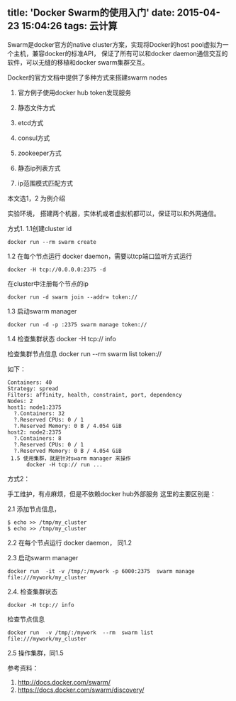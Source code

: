 title: 'Docker Swarm的使用入门'
date: 2015-04-23 15:04:26
tags: 云计算
---

Swarm是docker官方的native cluster方案，实现将Docker的host pool虚拟为一个主机，兼容docker的标准API， 保证了所有可以和docker daemon通信交互的软件，可以无缝的移植和docker swarm集群交互。

Docker的官方文档中提供了多种方式来搭建swarm nodes

1. 官方例子使用docker hub token发现服务

2. 静态文件方式

3. etcd方式

4. consul方式

5. zookeeper方式

6. 静态ip列表方式

7. ip范围模式匹配方式

本文选1，2 为例介绍

实验环境，
搭建两个机器，实体机或者虚拟机都可以，保证可以和外网通信。

方式1.
1.1创建cluster id

```
docker run --rm swarm create
```

1.2 在每个节点运行 docker daemon，需要以tcp端口监听方式运行

```
docker -H tcp://0.0.0.0:2375 -d
```

在cluster中注册每个节点的ip

```
docker run -d swarm join --addr= token://
```

1.3 启动swarm manager

```
docker run -d -p :2375 swarm manage token://
```

1.4 检查集群状态
   docker -H tcp:// info

   检查集群节点信息
   docker run --rm swarm list token://

如下：

```
Containers: 40
Strategy: spread
Filters: affinity, health, constraint, port, dependency
Nodes: 2
host1: node1:2375
  ?.Containers: 32
  ?.Reserved CPUs: 0 / 1
  ?.Reserved Memory: 0 B / 4.054 GiB
host2: node2:2375
  ?.Containers: 8
  ?.Reserved CPUs: 0 / 1
  ?.Reserved Memory: 0 B / 4.054 GiB
 1.5 使用集群，就是针对swarm manager 来操作
      docker -H tcp:// run ...
```

方式2：

手工维护，有点麻烦，但是不依赖docker hub外部服务
这里的主要区别是：
 
2.1  添加节点信息，

```
$ echo >> /tmp/my_cluster
$ echo >> /tmp/my_cluster
```

2.2 在每个节点运行 docker daemon， 同1.2

2.3 启动swarm manager

```
docker run  -it -v /tmp/:/mywork -p 6000:2375  swarm manage file:///mywork/my_cluster
```

2.4. 检查集群状态

```
docker -H tcp:// info
```   

检查节点信息

```
docker run  -v /tmp/:/mywork  --rm  swarm list file:///mywork/my_cluster
```

2.5  操作集群，同1.5


参考资料：

1. http://docs.docker.com/swarm/
2. https://docs.docker.com/swarm/discovery/